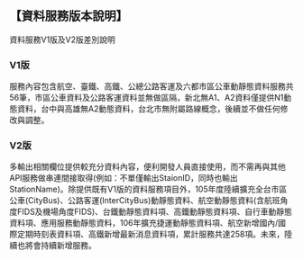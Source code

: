 ## 【資料服務版本說明】


資料服務V1版及V2版差別說明


### V1版

服務內容包含航空、臺鐵、高鐵、公總公路客運及六都市區公車動靜態資料服務共56筆，市區公車資料及公路客運資料並無做區隔，新北無A1、A2資料僅提供N1動態資料，台中與高雄無A2動態資料，台北市無附屬路線概念，後續並不做任何修改與調整。

### V2版

多輸出相關欄位提供較充分資料內容，便利開發人員直接使用，而不需再與其他API服務做串連間接取得(例如：不單僅輸出StaionID，同時也輸出StationName)。除提供既有V1版的資料服務項目外，105年度陸續擴充全台市區公車(CityBus)、公路客運(InterCityBus)動靜態資料、航空動靜態資料(含航班角度FIDS及機場角度FIDS)、台鐵動靜態資料項、高鐵動靜態資料項、自行車動靜態資料項、應用服務動靜態資料，106年擴充捷運動靜態資料項、航空新增國內/國際定期時刻表資料項、高鐵新增最新消息資料項，累計服務共達258項。未來，陸續也將會持續新增服務。
